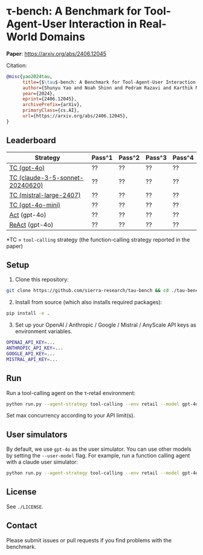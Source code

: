 # τ-bench: A Benchmark for Tool-Agent-User Interaction in Real-World Domains

**Paper**: https://arxiv.org/abs/2406.12045

Citation:

```bibtex
@misc{yao2024tau,
      title={$\tau$-bench: A Benchmark for Tool-Agent-User Interaction in Real-World Domains}, 
      author={Shunyu Yao and Noah Shinn and Pedram Razavi and Karthik Narasimhan},
      year={2024},
      eprint={2406.12045},
      archivePrefix={arXiv},
      primaryClass={cs.AI},
      url={https://arxiv.org/abs/2406.12045}, 
}
```

## Leaderboard

| Strategy       | Pass^1 | Pass^2 | Pass^3 | Pass^4 |
| -------------- | ------ | ------ | ------ | ------ |
| [TC (gpt-4o)](https://platform.openai.com/docs/guides/function-calling)     | ??     | ??     | ??     | ??     |
| [TC (claude-3-5-sonnet-20240620)](https://docs.anthropic.com/en/docs/build-with-claude/tool-use)      | ??     | ??     | ??     | ??     |
| [TC (mistral-large-2407)](https://docs.mistral.ai/capabilities/function_calling/)     | ??     | ??     | ??     | ??     |
| [TC (gpt-4o-mini)](https://platform.openai.com/docs/guides/function-calling)     | ??     | ??     | ??     | ??     |
| [Act](https://arxiv.org/abs/2210.03629) (gpt-4o)     | ??     | ??     | ??     | ??     |
| [ReAct](https://arxiv.org/abs/2210.03629) (gpt-4o)     | ??     | ??     | ??     | ??     |

*TC = `tool-calling` strategy (the function-calling strategy reported in the paper)

## Setup

1. Clone this repository:

```bash
git clone https://github.com/sierra-research/tau-bench && cd ./tau-bench
```

2. Install from source (which also installs required packages):

```bash
pip install -e .
```

3. Set up your OpenAI / Anthropic / Google / Mistral / AnyScale API keys as environment variables.

```bash
OPENAI_API_KEY=...
ANTHROPIC_API_KEY=...
GOOGLE_API_KEY=...
MISTRAL_API_KEY=...
```

## Run

Run a tool-calling agent on the τ-retail environment:

```bash
python run.py --agent-strategy tool-calling --env retail --model gpt-4o --provider openai --user-model gpt-4o --user-model-provider openai --max-concurrency 10
```

Set max concurrency according to your API limit(s).

## User simulators

By default, we use `gpt-4o` as the user simulator. You can use other models by setting the `--user-model` flag. For example, run a function calling agent with a claude user simulator:

```bash
python run.py --agent-strategy tool-calling --env retail --model gpt-4o --provider openai --max-concurrency 10 --user-model claude-3-5-sonnet-20240620 --user-model-provider anthropic
```

## License

See `./LICENSE`.

## Contact

Please submit issues or pull requests if you find problems with the benchmark.

